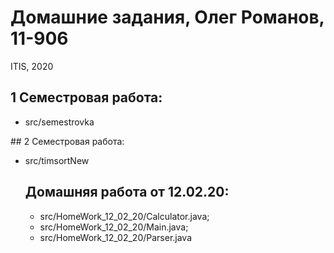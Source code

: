 # Домашние задания, Олег Романов, 11-906
ITIS, 2020
## 1  Семестровая работа:
 <ul>
  <li>src/semestrovka</li>
 </ul>
## 2  Семестровая работа: 
 <ul>
  <li>src/timsortNew</li>
 </li> 
 
## Домашняя работа от 12.02.20:
<ul>
  <li> src/HomeWork_12_02_20/Calculator.java; </li>
  <li> src/HomeWork_12_02_20/Main.java;  </li>
  <li> src/HomeWork_12_02_20/Parser.java  </li>
</ul>
